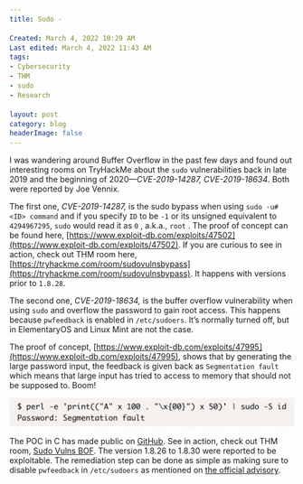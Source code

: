 ```yaml
---
title: Sudo -

Created: March 4, 2022 10:29 AM
Last edited: March 4, 2022 11:43 AM
tags:
- Cybersecurity
- THM
- sudo
- Research

layout: post
category: blog
headerImage: false
---
```


I was wandering around Buffer Overflow in the past few days and found out interesting rooms on TryHackMe about the `sudo` vulnerabilities back in late 2019 and the beginning of 2020—*CVE-2019-14287, CVE-2019-18634*. Both were reported by Joe Vennix.

The first one, *CVE-2019-14287,* is the sudo bypass when using `sudo -u#<ID> command`  and if you specify `ID` to be `-1` or its unsigned equivalent to `4294967295`, `sudo` would read it as `0` , a.k.a., `root` .  The proof of concept can be found here, [https://www.exploit-db.com/exploits/47502](https://www.exploit-db.com/exploits/47502). If you are curious to see in action, check out THM room here, [https://tryhackme.com/room/sudovulnsbypass](https://tryhackme.com/room/sudovulnsbypass). It happens with versions prior to `1.8.28`.

The second one, *CVE-2019-18634,* is the buffer overflow vulnerability when using `sudo` and overflow the password to gain root access. This happens because `pwfeedback` is enabled in `/etc/sudoers`. It’s normally turned off, but in ElementaryOS and Linux Mint are not the case.

The proof of concept, [https://www.exploit-db.com/exploits/47995](https://www.exploit-db.com/exploits/47995), shows that by generating the large password input, the feedback is given back as `Segmentation fault` which means that large input has tried to access to memory that should not be supposed to. Boom!

![Untitled](/assets/posts/2022-03-04-Sudo%20_-/Untitled.png)

The POC in C has made public on [GitHub](https://github.com/saleemrashid/sudo-cve-2019-18634). See in action, check out THM room, [Sudo Vulns BOF](https://tryhackme.com/room/sudovulnsbof). The version 1.8.26 to 1.8.30 were reported to be exploitable. The remediation step can be done as simple as making sure to disable `pwfeedback` in `/etc/sudoers` as mentioned on [the official advisory](https://www.sudo.ws/security/advisories/pwfeedback/#workaround).